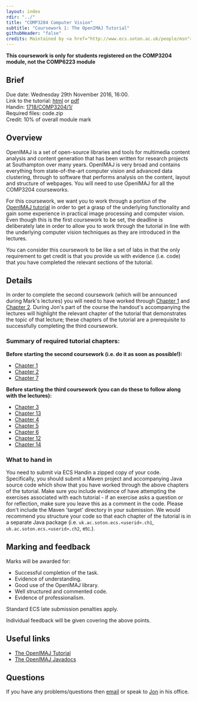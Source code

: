 ```yaml
---
layout: index
rdir: "../"
title: "COMP3204 Computer Vision"
subtitle: "Coursework 1: The OpenIMAJ Tutorial"
githubHeader: "false"
credits: Maintained by <a href="http://www.ecs.soton.ac.uk/people/msn">Professor Mark Nixon</a> and <a href="http://www.ecs.soton.ac.uk/people/jsh2">Dr Jonathon Hare</a>.
---
```


**This coursework is only for students registered on the COMP3204 module, not the COMP6223 module**

## Brief
Due date: Wednesday 29th November 2016, 16:00.   
Link to the tutorial: [html](http://www.openimaj.org/tutorial) or [pdf](http://www.openimaj.org/tutorial-pdf.pdf)  
Handin: [1718/COMP3204/1/](https://handin.ecs.soton.ac.uk/handin/1718/COMP3204/1/)  
Required files: code.zip  
Credit: 10% of overall module mark  

## Overview
OpenIMAJ is a set of open-source libraries and tools for multimedia content analysis and content generation that has been written for research projects at Southampton over many years. OpenIMAJ is very broad and contains everything from state-of-the-art computer vision and advanced data clustering, through to software that performs analysis on the content, layout and structure of webpages. You will need to use OpenIMAJ for all the COMP3204 courseworks.

For this coursework, we want you to work through a portion of the [OpenIMAJ tutorial](http://www.openimaj.org/tutorial) in order to get a grasp of the underlying functionality and gain some experience in practical image processing and computer vision. Even though this is the first coursework to be set, the deadline is deliberately late in order to allow you to work through the tutorial in line with the underlying computer vision techniques as they are introduced in the lectures. 

You can consider this coursework to be like a set of labs in that the only requirement to get credit is that you provide us with evidence (i.e. code) that you have completed the relevant sections of the tutorial.

## Details
In order to complete the second coursework (which will be announced during Mark's lectures) you will need to have worked through [Chapter 1](http://www.openimaj.org/tutorial/getting-started-with-openimaj-using-maven.html) and [Chapter 2](http://www.openimaj.org/tutorial/processing-your-first-image.html). During Jon's part of the course the handout's accompanying the lectures will highlight the relevant chapter of the tutorial that demonstrates the topic of that lecture; these chapters of the tutorial are a prerequisite to successfully completing the third coursework.

### Summary of required tutorial chapters:

**Before starting the second coursework (i.e. do it as soon as possible!):**

* [Chapter 1](http://www.openimaj.org/tutorial/getting-started-with-openimaj-using-maven.html)  
* [Chapter 2](http://www.openimaj.org/tutorial/processing-your-first-image.html)
* [Chapter 7](http://www.openimaj.org/tutorial/processing-video.html)

**Before starting the third coursework (you can do these to follow along with the lectures):**

* [Chapter 3](http://www.openimaj.org/tutorial/introduction-to-clustering-segmentation-and-connected-components.html) 
* [Chapter 13](http://www.openimaj.org/tutorial/eigenfaces.html) 
* [Chapter 4](http://www.openimaj.org/tutorial/global-image-features.html) 
* [Chapter 5](http://www.openimaj.org/tutorial/sift-and-feature-matching.html) 
* [Chapter 6](http://www.openimaj.org/tutorial/image-datasets.html) 
* [Chapter 12](http://www.openimaj.org/tutorial/classification101.html) 
* [Chapter 14](http://www.openimaj.org/tutorial/parallel-processing.html) 

### What to hand in
You need to submit via ECS Handin a zipped copy of your code. Specifically, you should submit a Maven project and accompanying Java source code which show that you have worked through the above chapters of the tutorial. Make sure you include evidence of have attempting the exercises associated with each tutorial - if an exercise asks a question or for reflection, make sure you leave this as a comment in the code. Please don't include the Maven 'target' directory in your submission. We would recommend you structure your code so that each chapter of the tutorial is in a separate Java package (i.e. `uk.ac.soton.ecs.<userid>.ch1`, `uk.ac.soton.ecs.<userid>.ch2`, etc.). 

## Marking and feedback
Marks will be awarded for:
	
* Successful completion of the task.
* Evidence of understanding.
* Good use of the OpenIMAJ library.
* Well structured and commented code.
* Evidence of professionalism.

Standard ECS late submission penalties apply.

Individual feedback will be given covering the above points.

## Useful links
* [The OpenIMAJ Tutorial](http://openimaj.org/tutorial)
* [The OpenIMAJ Javadocs](http://openimaj.org/apidocs/index.html)

## Questions
If you have any problems/questions then [email](mailto:jsh2@ecs.soton.ac.uk) or speak to [Jon](http://ecs.soton.ac.uk/people/jsh2) in his office.

